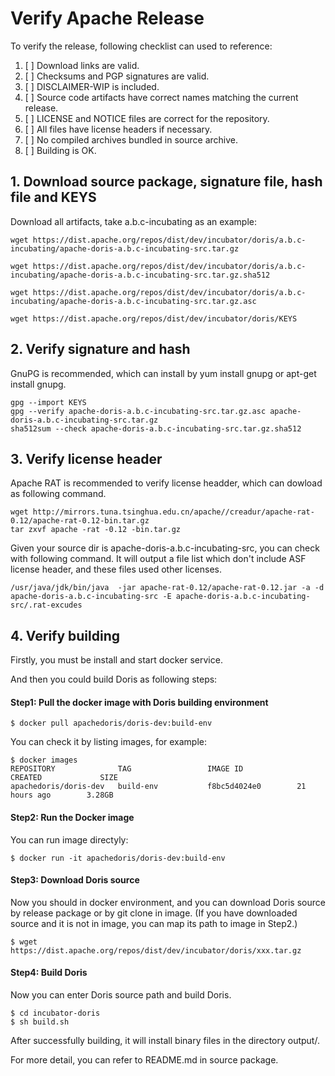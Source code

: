 <!-- 
Licensed to the Apache Software Foundation (ASF) under one
or more contributor license agreements.  See the NOTICE file
distributed with this work for additional information
regarding copyright ownership.  The ASF licenses this file
to you under the Apache License, Version 2.0 (the
"License"); you may not use this file except in compliance
with the License.  You may obtain a copy of the License at

  http://www.apache.org/licenses/LICENSE-2.0

Unless required by applicable law or agreed to in writing,
software distributed under the License is distributed on an
"AS IS" BASIS, WITHOUT WARRANTIES OR CONDITIONS OF ANY
KIND, either express or implied.  See the License for the
specific language governing permissions and limitations
under the License.
-->

# Verify Apache Release

To verify the release, following checklist can used to reference:

1. [ ] Download links are valid.
2. [ ] Checksums and PGP signatures are valid.
3. [ ] DISCLAIMER-WIP is included.
4. [ ] Source code artifacts have correct names matching the current release.
5. [ ] LICENSE and NOTICE files are correct for the repository.
6. [ ] All files have license headers if necessary.
7. [ ] No compiled archives bundled in source archive.
8. [ ] Building is OK.

## 1. Download source package, signature file, hash file and KEYS

Download all artifacts, take a.b.c-incubating as an example:

```
wget https://dist.apache.org/repos/dist/dev/incubator/doris/a.b.c-incubating/apache-doris-a.b.c-incubating-src.tar.gz

wget https://dist.apache.org/repos/dist/dev/incubator/doris/a.b.c-incubating/apache-doris-a.b.c-incubating-src.tar.gz.sha512

wget https://dist.apache.org/repos/dist/dev/incubator/doris/a.b.c-incubating/apache-doris-a.b.c-incubating-src.tar.gz.asc

wget https://dist.apache.org/repos/dist/dev/incubator/doris/KEYS
```

## 2. Verify signature and hash

GnuPG is recommended, which can install by yum install gnupg or apt-get install gnupg.

```
gpg --import KEYS
gpg --verify apache-doris-a.b.c-incubating-src.tar.gz.asc apache-doris-a.b.c-incubating-src.tar.gz
sha512sum --check apache-doris-a.b.c-incubating-src.tar.gz.sha512
```

## 3. Verify license header

Apache RAT is recommended to verify license headder, which can dowload as following command.

```
wget http://mirrors.tuna.tsinghua.edu.cn/apache//creadur/apache-rat-0.12/apache-rat-0.12-bin.tar.gz
tar zxvf apache -rat -0.12 -bin.tar.gz
```

Given your source dir is apache-doris-a.b.c-incubating-src, you can check with following command.
It will output a file list which don't include ASF license header, and these files used other licenses.

```
/usr/java/jdk/bin/java  -jar apache-rat-0.12/apache-rat-0.12.jar -a -d apache-doris-a.b.c-incubating-src -E apache-doris-a.b.c-incubating-src/.rat-excudes 
```

## 4. Verify building

Firstly, you must be install and start docker service.

And then you could build Doris as following steps:

#### Step1: Pull the docker image with Doris building environment

```
$ docker pull apachedoris/doris-dev:build-env
```

You can check it by listing images, for example:

```
$ docker images
REPOSITORY              TAG                 IMAGE ID            CREATED             SIZE
apachedoris/doris-dev   build-env           f8bc5d4024e0        21 hours ago        3.28GB
```

#### Step2: Run the Docker image

You can run image directyly:

```
$ docker run -it apachedoris/doris-dev:build-env
```

#### Step3: Download Doris source
Now you should in docker environment, and you can download Doris source by release package or by git clone in image.
(If you have downloaded source and it is not in image, you can map its path to image in Step2.)

```
$ wget https://dist.apache.org/repos/dist/dev/incubator/doris/xxx.tar.gz
```

#### Step4: Build Doris
Now you can enter Doris source path and build Doris.

```
$ cd incubator-doris
$ sh build.sh
```

After successfully building, it will install binary files in the directory output/.

For more detail, you can refer to README.md in source package.
